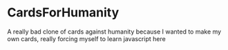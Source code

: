 # CardsForHumanity
A really bad clone of cards against humanity because I wanted to make my own cards, really forcing myself to learn javascript here